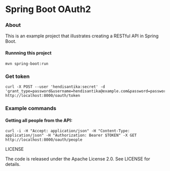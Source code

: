 # Spring Boot OAuth2

### About

This is an example project that illustrates creating a RESTful API in Spring Boot.

#### Runnning this project

`mvn spring-boot:run`

### Get token
```
curl -X POST --user 'hendisantika:secret' -d 'grant_type=password&username=hendisantika@example.com&password=password' http://localhost:8000/oauth/token
```

### Example commands

#### Getting all people from the API:

```
curl -i -H "Accept: application/json" -H "Content-Type: application/json" -H "Authorization: Bearer $TOKEN" -X GET http://localhost:8000/oauth/people
```

LICENSE

The code is released under the Apache License 2.0. See LICENSE for details.